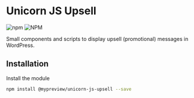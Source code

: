 # Unicorn JS Upsell 

![npm](https://img.shields.io/npm/v/@mypreview/unicorn-js-upsell?label=version)
![NPM](https://img.shields.io/npm/l/@mypreview/unicorn-js-upsell)

Small components and scripts to display upsell (promotional) messages in WordPress.

## Installation

Install the module

```bash
npm install @mypreview/unicorn-js-upsell --save
```